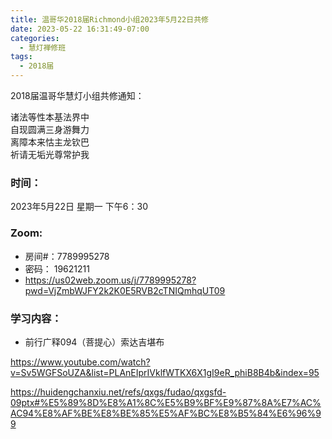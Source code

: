 ```yaml
---
title: 温哥华2018届Richmond小组2023年5月22日共修
date: 2023-05-22 16:31:49-07:00
categories:
  - 慧灯禅修班
tags:
  - 2018届
---
```

2018届温哥华慧灯小组共修通知：

诸法等性本基法界中\
自现圆满三身游舞力\
离障本来怙主龙钦巴\
祈请无垢光尊常护我

### 时间：

2023年5月22日 星期一 下午6：30

### Zoom:

* 房间#：7789995278
* 密码： 19621211
* <https://us02web.zoom.us/j/7789995278?pwd=VjZmbWJFY2k2K0E5RVB2cTNIQmhqUT09>

### 学习内容：

* 前行广释094（菩提心）索达吉堪布

<https://www.youtube.com/watch?v=Sv5WGFSoUZA&list=PLAnEIprIVklfWTKX6X1gI9eR_phiB8B4b&index=95>

<https://huidengchanxiu.net/refs/qxgs/fudao/qxgsfd-09ptx#%E5%89%8D%E8%A1%8C%E5%B9%BF%E9%87%8A%E7%AC%AC94%E8%AF%BE%E8%BE%85%E5%AF%BC%E8%B5%84%E6%96%99>